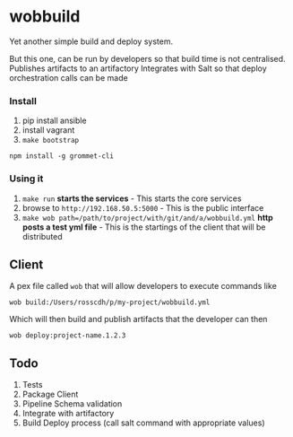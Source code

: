 # wobbuild

Yet another simple build and deploy system.

But this one, can be run by developers so that build time is not centralised.
Publishes artifacts to an artifactory
Integrates with Salt so that deploy orchestration calls can be made



### Install

1. pip install ansible
2. install vagrant
3. `make bootstrap`

`npm install -g grommet-cli`


### Using it


1. `make run`  __starts the services__ - This starts the core services
2. browse to `http://192.168.50.5:5000` - This is the public interface
3. `make wob path=/path/to/project/with/git/and/a/wobbuild.yml` __http posts a test yml file__ - This is the startings of the client that will be distributed


## Client

A pex file called `wob` that will allow developers to execute commands like

`wob build:/Users/rosscdh/p/my-project/wobbuild.yml`

Which will then build and publish artifacts that the developer can then

`wob deploy:project-name.1.2.3`


## Todo

1. Tests
2. Package Client
3. Pipeline Schema validation
4. Integrate with artifactory
5. Build Deploy process (call salt command with appropriate values)